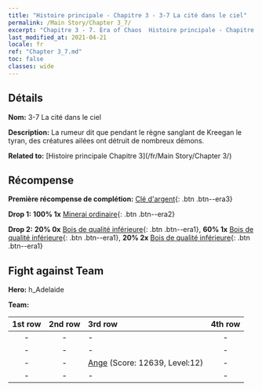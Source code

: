 ```yaml
---
title: "Histoire principale - Chapitre 3 - 3-7 La cité dans le ciel"
permalink: /Main Story/Chapter 3_7/
excerpt: "Chapitre 3 - 7. Era of Chaos  Histoire principale - Chapitre 3_7. 3-7 La cité dans le ciel"
last_modified_at: 2021-04-21
locale: fr
ref: "Chapter 3_7.md"
toc: false
classes: wide
---
```


## Détails

 **Nom:** 3-7 La cité dans le ciel

 **Description:** La rumeur dit que pendant le règne sanglant de Kreegan le tyran, des créatures ailées ont détruit de nombreux démons.

 **Related to:** [Histoire principale Chapitre 3](/fr/Main Story/Chapter 3/)

## Récompense

 **Première récompense de complétion:** [Clé d'argent](/fr/Items/con_693/){: .btn .btn--era3}

 **Drop 1:** **100% 1x** [Minerai ordinaire](/fr/Items/mat_6/){: .btn .btn--era2}

 **Drop 2:** **20% 0x** [Bois de qualité inférieure](/fr/Items/mat_1/){: .btn .btn--era1}, **60% 1x** [Bois de qualité inférieure](/fr/Items/mat_1/){: .btn .btn--era1}, **20% 2x** [Bois de qualité inférieure](/fr/Items/mat_1/){: .btn .btn--era1}


## Fight against Team
 **Hero:** h_Adelaide

 **Team:**


  | 1st row | 2nd row | 3rd row | 4th row |
  |:----:|:----:|:----|:----:|
  | - | - | - | - |
  | - | - | - | - |
  | - | - | [Ange](/fr/units/Angel/) (Score: 12639, Level:12)  | - |
  | - | - | - | - |


